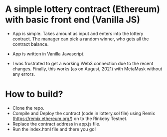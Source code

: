 # A simple lottery contract (Ethereum) with basic front end (Vanilla JS)

- App is simple. Takes amount as input and enters into the lottery contract. The manager can pick a random winner, who gets all the contract balance.

- App is written in Vanilla Javascript. 

- I was frustrated to get a working Web3 connection due to the recent changes. Finally, this works (as on August, 2021) with MetaMask without any errors.

# How to build?

- Clone the repo.
- Compile and Deploy the contract (code in lottery.sol file) using Remix (https://remix.ethereum.org/) on to the Rinkeby Testnet. 
- Replace the contract address in app.js file.
- Run the index.html file and there you go!